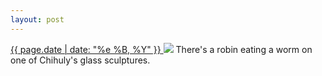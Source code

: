 ```yaml
---
layout: post
---
```


<p>
  <a href="/308">
    <time>{{ page.date | date: "%e %B, %Y" }}</time>
  </a>
  <a href="/308"><img src="{{ site.assets_url }}/308.jpg"/></a>
  <span>There's a robin eating a worm on one of Chihuly's glass sculptures.</span>
</p>
